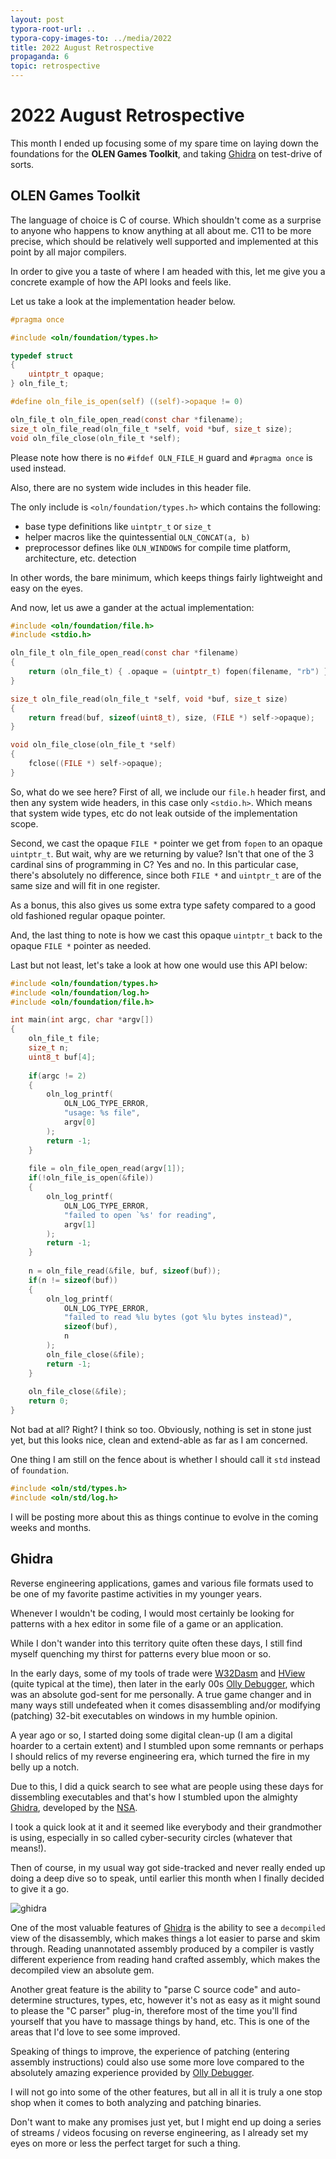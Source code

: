 ```yaml
---
layout: post
typora-root-url: ..
typora-copy-images-to: ../media/2022
title: 2022 August Retrospective
propaganda: 6
topic: retrospective
---
```

2022 August Retrospective
=========================
This month I ended up focusing some of my spare time on laying down the foundations for the **OLEN Games Toolkit**, and taking [Ghidra][ghidra] on test-drive of sorts.

## OLEN Games Toolkit

The language of choice is C of course. Which shouldn't come as a surprise to anyone who happens to know anything at all about me. C11 to be more precise, which should be relatively well supported and implemented at this point by all major compilers.

In order to give you a taste of where I am headed with this, let me give you a concrete example of how the API looks and feels like.

Let us take a look at the implementation header below.

```c
#pragma once

#include <oln/foundation/types.h>

typedef struct
{
    uintptr_t opaque;
} oln_file_t;

#define oln_file_is_open(self) ((self)->opaque != 0)

oln_file_t oln_file_open_read(const char *filename);
size_t oln_file_read(oln_file_t *self, void *buf, size_t size);
void oln_file_close(oln_file_t *self);
```

Please note how there is no `#ifdef OLN_FILE_H` guard and `#pragma once` is used instead.

Also, there are no system wide includes in this header file.

The only include is `<oln/foundation/types.h>` which contains the following:

* base type definitions like `uintptr_t` or `size_t`
* helper macros like the quintessential `OLN_CONCAT(a, b)`
* preprocessor defines like `OLN_WINDOWS` for compile time platform, architecture, etc. detection

In other words, the bare minimum, which keeps things fairly lightweight and easy on the eyes.

And now, let us awe a gander at the actual implementation:

```c
#include <oln/foundation/file.h>
#include <stdio.h>

oln_file_t oln_file_open_read(const char *filename)
{
	return (oln_file_t) { .opaque = (uintptr_t) fopen(filename, "rb") }; 
}

size_t oln_file_read(oln_file_t *self, void *buf, size_t size)
{
	return fread(buf, sizeof(uint8_t), size, (FILE *) self->opaque);
}

void oln_file_close(oln_file_t *self)
{
    fclose((FILE *) self->opaque);
}
```

So, what do we see here? First of all, we include our `file.h` header first, and then any system wide headers, in this case only `<stdio.h>`. Which means that system wide types, etc do not leak outside of the implementation scope.

Second, we cast the opaque `FILE *` pointer we get from `fopen` to an opaque `uintptr_t`. But wait, why are we returning by value? Isn't that one of the 3 cardinal sins of programming in C? Yes and no. In this particular case, there's absolutely no difference, since both `FILE *` and `uintptr_t` are of the same size and will fit in one register.

As a bonus, this also gives us some extra type safety compared to a good old fashioned regular opaque pointer.

And, the last thing to note is how we cast this opaque `uintptr_t` back to the opaque `FILE *` pointer as needed.

Last but not least, let's take a look at how one would use this API below:

```c
#include <oln/foundation/types.h>
#include <oln/foundation/log.h>
#include <oln/foundation/file.h>

int main(int argc, char *argv[])
{
    oln_file_t file;
    size_t n;
    uint8_t buf[4];
    
    if(argc != 2)
    {
        oln_log_printf(
        	OLN_LOG_TYPE_ERROR,
            "usage: %s file",
            argv[0]
        );
        return -1;
    }
    
    file = oln_file_open_read(argv[1]);
    if(!oln_file_is_open(&file))
    {
        oln_log_printf(
        	OLN_LOG_TYPE_ERROR,
            "failed to open `%s' for reading",
            argv[1]
        );
        return -1;
    }
    
    n = oln_file_read(&file, buf, sizeof(buf));
    if(n != sizeof(buf))
    {
        oln_log_printf(
        	OLN_LOG_TYPE_ERROR,
            "failed to read %lu bytes (got %lu bytes instead)",
            sizeof(buf),
            n
        );
        oln_file_close(&file);
        return -1;
    }
    
    oln_file_close(&file);
    return 0;
}
```

Not bad at all? Right? I think so too. Obviously, nothing is set in stone just yet, but this looks nice, clean and extend-able as far as I am concerned.

One thing I am still on the fence about is whether I should call it `std` instead of `foundation`. 

```c
#include <oln/std/types.h>
#include <oln/std/log.h>
```

I will be posting more about this as things continue to evolve in the coming weeks and months.

## Ghidra

Reverse engineering applications, games and various file formats used to be one of my favorite pastime activities in my younger years.

Whenever I wouldn't be coding, I would most certainly be looking for patterns with a hex editor in some file of a game or an application.

While I don't wander into this territory quite often these days, I still find myself quenching my thirst for patterns every blue moon or so.

In the early days, some of my tools of trade were [W32Dasm][w32dasm] and [HView][hview] (quite typical at the time), then later in the early 00s [Olly Debugger][ollydbg], which was an absolute god-sent for me personally. A true game changer and in many ways still undefeated when it comes disassembling and/or modifying (patching) 32-bit executables on windows in my humble opinion.

A year ago or so, I started doing some digital clean-up (I am a digital hoarder to a certain extent) and I stumbled upon some remnants or perhaps I should relics of my reverse engineering era, which turned the fire in my belly up a notch.

Due to this, I did a quick search to see what are people using these days for dissembling executables and that's how I stumbled upon the almighty [Ghidra][ghidra], developed by the [NSA][nsa].

I took a quick look at it and it seemed like everybody and their grandmother is using, especially in so called cyber-security circles (whatever that means!).

Then of course, in my usual way got side-tracked and never really ended up doing a deep dive so to speak, until earlier this month when I finally decided to give it a go.

![ghidra](/media/2022/ghidra.png)

One of the most valuable features of [Ghidra][ghidra] is the ability to see a `decompiled` view of the disassembly, which makes things a lot easier to parse and skim through. Reading unannotated assembly produced by a compiler is vastly different experience from reading hand crafted assembly, which makes the decompiled view an absolute gem.

Another great feature is the ability to "parse C source code" and auto-determine structures, types, etc, however it's not as easy as it might sound to please the "C parser" plug-in, therefore most of the time you'll find yourself that you have to massage things by hand, etc. This is one of the areas that I'd love to see some improved.

Speaking of things to improve, the experience of patching (entering assembly instructions) could also use some more love compared to the absolutely amazing experience provided by [Olly Debugger][ollydbg].

I will not go into some of the other features, but all in all it is truly a one stop shop when it comes to both analyzing and patching binaries.

Don't want to make any promises just yet, but I might end up doing a series of streams / videos focusing on reverse engineering, as I already set my eyes on more or less the perfect target for such a thing.

[ghidra]: https://ghidra-sre.org/
[w32dasm]: https://web.archive.org/web/20020204180925/http://members.home.net/w32dasm/
[hview]: http://www.hiew.ru/
[ollydbg]: https://www.ollydbg.de/
[nsa]: https://www.nsa.gov/
